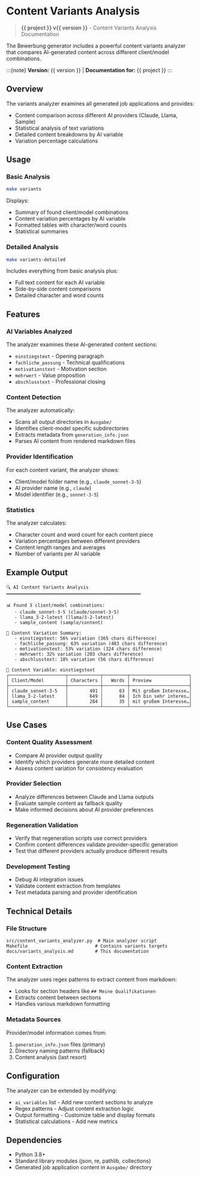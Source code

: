 # Content Variants Analysis

> **{{ project }} v{{ version }}** - Content Variants Analysis Documentation

The Bewerbung generator includes a powerful content variants analyzer that compares AI-generated content across different client/model combinations.

:::{note}
**Version:** {{ version }} | **Documentation for:** {{ project }}
:::

## Overview

The variants analyzer examines all generated job applications and provides:
- Content comparison across different AI providers (Claude, Llama, Sample)
- Statistical analysis of text variations
- Detailed content breakdowns by AI variable
- Variation percentage calculations

## Usage

### Basic Analysis
```bash
make variants
```

Displays:
- Summary of found client/model combinations
- Content variation percentages by AI variable
- Formatted tables with character/word counts
- Statistical summaries

### Detailed Analysis
```bash
make variants-detailed
```

Includes everything from basic analysis plus:
- Full text content for each AI variable
- Side-by-side content comparisons
- Detailed character and word counts

## Features

### AI Variables Analyzed
The analyzer examines these AI-generated content sections:
- `einstiegstext` - Opening paragraph
- `fachliche_passung` - Technical qualifications  
- `motivationstext` - Motivation section
- `mehrwert` - Value proposition
- `abschlusstext` - Professional closing

### Content Detection
The analyzer automatically:
- Scans all output directories in `Ausgabe/`
- Identifies client-model specific subdirectories
- Extracts metadata from `generation_info.json`
- Parses AI content from rendered markdown files

### Provider Identification
For each content variant, the analyzer shows:
- Client/model folder name (e.g., `claude_sonnet-3-5`)
- AI provider name (e.g., `claude`)
- Model identifier (e.g., `sonnet-3-5`)

### Statistics
The analyzer calculates:
- Character count and word count for each content piece
- Variation percentages between different providers
- Content length ranges and averages
- Number of variants per AI variable

## Example Output

```
🔍 AI Content Variants Analysis
══════════════════════════════════════════════════

📊 Found 3 client/model combinations:
   - claude_sonnet-3-5 (claude/sonnet-3-5)
   - llama_3-2-latest (llama/3-2-latest)
   - sample_content (sample/content)

🔄 Content Variation Summary:
   - einstiegstext: 56% variation (365 chars difference)
   - fachliche_passung: 63% variation (483 chars difference)
   - motivationstext: 53% variation (324 chars difference)
   - mehrwert: 32% variation (203 chars difference)
   - abschlusstext: 18% variation (56 chars difference)

📝 Content Variable: einstiegstext
┌─────────────────────┬────────────┬─────────┬──────────────────────┐
│ Client/Model        │ Characters │   Words │ Preview              │
├─────────────────────┼────────────┼─────────┼──────────────────────┤
│ claude_sonnet-3-5   │        491 │      63 │ Mit großem Interesse…│
│ llama_3-2-latest    │        649 │      84 │ Ich bin sehr interes…│
│ sample_content      │        284 │      35 │ mit großem Interesse…│
└─────────────────────┴────────────┴─────────┴──────────────────────┘
```

## Use Cases

### Content Quality Assessment
- Compare AI provider output quality
- Identify which providers generate more detailed content
- Assess content variation for consistency evaluation

### Provider Selection
- Analyze differences between Claude and Llama outputs
- Evaluate sample content as fallback quality
- Make informed decisions about AI provider preferences

### Regeneration Validation
- Verify that regeneration scripts use correct providers
- Confirm content differences validate provider-specific generation
- Test that different providers actually produce different results

### Development Testing
- Debug AI integration issues
- Validate content extraction from templates
- Test metadata parsing and provider identification

## Technical Details

### File Structure
```
src/content_variants_analyzer.py  # Main analyzer script
Makefile                         # Contains variants targets
docs/variants_analysis.md        # This documentation
```

### Content Extraction
The analyzer uses regex patterns to extract content from markdown:
- Looks for section headers like `## Meine Qualifikationen`
- Extracts content between sections
- Handles various markdown formatting

### Metadata Sources
Provider/model information comes from:
1. `generation_info.json` files (primary)
2. Directory naming patterns (fallback)
3. Content analysis (last resort)

## Configuration

The analyzer can be extended by modifying:
- `ai_variables` list - Add new content sections to analyze
- Regex patterns - Adjust content extraction logic
- Output formatting - Customize table and display formats
- Statistical calculations - Add new metrics

## Dependencies

- Python 3.8+
- Standard library modules (json, re, pathlib, collections)
- Generated job application content in `Ausgabe/` directory